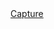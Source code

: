 <div id="bookmarklet" style="display:inline">
<a href="javascript:var+obj%3ddocument.getelementsbytagname(%22head%22)%5b0%5d%3bvar+scripts%3dobj.getelementsbytagname(%22script%22)%3bvar+flag%3d0%3bvar+enw_host%3d%22%22%3bvar+httpport%3d%27%3a80%27%3bvar+httpsport%3d%27%3a443%27%3bvar+protocol%3dlocation.protocol%3bif(protocol.match(%2fhttps%3a%2f)%26%26(navigator.useragent.indexof(%22trident%2f7.0%22)%3e0%7c%7cnavigator.useragent.indexof(%22trident%2f8.0%22)%3e0%7c%7cnavigator.useragent.indexof(%22edge%2f%22)%3e0))%7benw_host%3d%27http%3a%2f%2fwww.myendnoteweb.com%27%2bhttpport%7delse%7bvar+port%3dprotocol.match(%2fhttps%3a%2f)%3fhttpsport%3ahttpport%3benw_host%3dprotocol%2b%27%2f%2fwww.myendnoteweb.com%27%2bport%7dfor(i%3d0%3bi%3cscripts.length%3bi%2b%2b)%7bif(scripts%5bi%5d.src.match(%2fbookmarklet.js%2f))%7bflag%3d1%3bbreak%7d%7dif(this.disabled%3d%3dundefined%26%26flag%3d%3d0)%7bthis.disabled%3dtrue%3btry%7bvar+x%3ddocument.createelement(%27script%27)%3bx.type%3d%27text%2fjavascript%27%3bx.src%3d%27https%3a%2f%2fraw.githubusercontent.com%2fleoman730%2fendnoteclipperforscholar%2fmaster%2fbookmarklet.js%3f%27%2b(new+date().gettime()%2f100000)%3bdocument.getelementsbytagname(%27head%27)%5b0%5d.appendchild(x)%7dcatch(e)%7bconsole.log(e)%7d%7dthis.disabled%3dundefined%3bvoid(0)" style="border-radius:0px 0px 0px 0px;" onmouseover="window.status = 'EndNote Capture';return true" onmouseout="window.status = ''; return true" alt="EndNote Capture" title="EndNote Capture">Capture</a>
</div>
